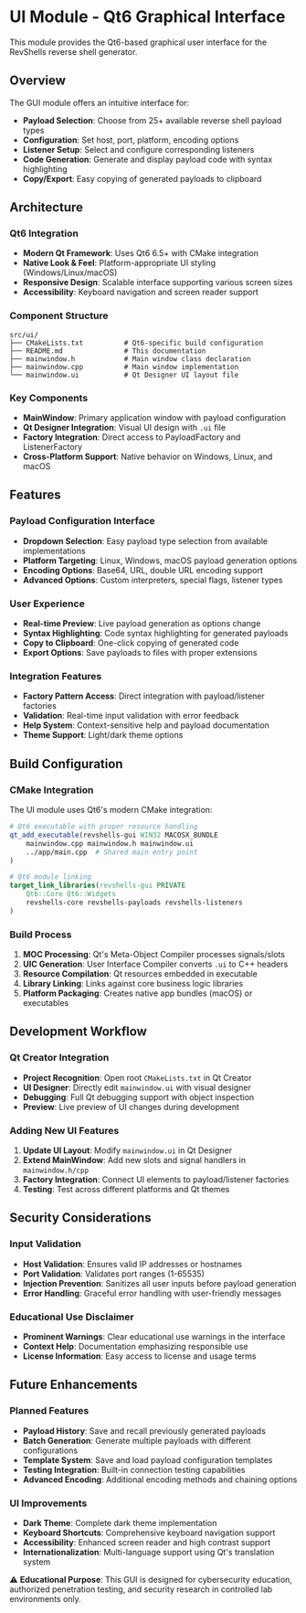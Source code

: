 # UI Module - Qt6 Graphical Interface

This module provides the Qt6-based graphical user interface for the RevShells reverse shell generator.

## Overview

The GUI module offers an intuitive interface for:
- **Payload Selection**: Choose from 25+ available reverse shell payload types
- **Configuration**: Set host, port, platform, encoding options
- **Listener Setup**: Select and configure corresponding listeners
- **Code Generation**: Generate and display payload code with syntax highlighting
- **Copy/Export**: Easy copying of generated payloads to clipboard

## Architecture

### Qt6 Integration
- **Modern Qt Framework**: Uses Qt6 6.5+ with CMake integration
- **Native Look & Feel**: Platform-appropriate UI styling (Windows/Linux/macOS)
- **Responsive Design**: Scalable interface supporting various screen sizes
- **Accessibility**: Keyboard navigation and screen reader support

### Component Structure

```
src/ui/
├── CMakeLists.txt          # Qt6-specific build configuration
├── README.md               # This documentation
├── mainwindow.h            # Main window class declaration
├── mainwindow.cpp          # Main window implementation 
└── mainwindow.ui           # Qt Designer UI layout file
```

### Key Components

- **MainWindow**: Primary application window with payload configuration
- **Qt Designer Integration**: Visual UI design with `.ui` file
- **Factory Integration**: Direct access to PayloadFactory and ListenerFactory
- **Cross-Platform Support**: Native behavior on Windows, Linux, and macOS

## Features

### Payload Configuration Interface
- **Dropdown Selection**: Easy payload type selection from available implementations
- **Platform Targeting**: Linux, Windows, macOS payload generation options
- **Encoding Options**: Base64, URL, double URL encoding support
- **Advanced Options**: Custom interpreters, special flags, listener types

### User Experience
- **Real-time Preview**: Live payload generation as options change
- **Syntax Highlighting**: Code syntax highlighting for generated payloads
- **Copy to Clipboard**: One-click copying of generated code
- **Export Options**: Save payloads to files with proper extensions

### Integration Features
- **Factory Pattern Access**: Direct integration with payload/listener factories
- **Validation**: Real-time input validation with error feedback
- **Help System**: Context-sensitive help and payload documentation
- **Theme Support**: Light/dark theme options

## Build Configuration

### CMake Integration
The UI module uses Qt6's modern CMake integration:

```cmake
# Qt6 executable with proper resource handling
qt_add_executable(revshells-gui WIN32 MACOSX_BUNDLE
    mainwindow.cpp mainwindow.h mainwindow.ui
    ../app/main.cpp  # Shared main entry point
)

# Qt6 module linking
target_link_libraries(revshells-gui PRIVATE 
    Qt6::Core Qt6::Widgets
    revshells-core revshells-payloads revshells-listeners
)
```

### Build Process
1. **MOC Processing**: Qt's Meta-Object Compiler processes signals/slots
2. **UIC Generation**: User Interface Compiler converts `.ui` to C++ headers  
3. **Resource Compilation**: Qt resources embedded in executable
4. **Library Linking**: Links against core business logic libraries
5. **Platform Packaging**: Creates native app bundles (macOS) or executables

## Development Workflow

### Qt Creator Integration
- **Project Recognition**: Open root `CMakeLists.txt` in Qt Creator
- **UI Designer**: Directly edit `mainwindow.ui` with visual designer
- **Debugging**: Full Qt debugging support with object inspection
- **Preview**: Live preview of UI changes during development

### Adding New UI Features

1. **Update UI Layout**: Modify `mainwindow.ui` in Qt Designer
2. **Extend MainWindow**: Add new slots and signal handlers in `mainwindow.h/cpp`
3. **Factory Integration**: Connect UI elements to payload/listener factories
4. **Testing**: Test across different platforms and Qt themes

## Security Considerations

### Input Validation
- **Host Validation**: Ensures valid IP addresses or hostnames
- **Port Validation**: Validates port ranges (1-65535)
- **Injection Prevention**: Sanitizes all user inputs before payload generation
- **Error Handling**: Graceful error handling with user-friendly messages

### Educational Use Disclaimer
- **Prominent Warnings**: Clear educational use warnings in the interface
- **Context Help**: Documentation emphasizing responsible use
- **License Information**: Easy access to license and usage terms

## Future Enhancements

### Planned Features
- **Payload History**: Save and recall previously generated payloads
- **Batch Generation**: Generate multiple payloads with different configurations
- **Template System**: Save and load payload configuration templates
- **Testing Integration**: Built-in connection testing capabilities
- **Advanced Encoding**: Additional encoding methods and chaining options

### UI Improvements
- **Dark Theme**: Complete dark theme implementation
- **Keyboard Shortcuts**: Comprehensive keyboard navigation support
- **Accessibility**: Enhanced screen reader and high contrast support
- **Internationalization**: Multi-language support using Qt's translation system

⚠️ **Educational Purpose**: This GUI is designed for cybersecurity education, authorized penetration testing, and security research in controlled lab environments only.